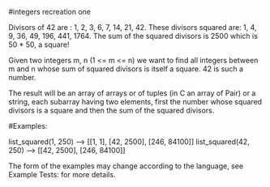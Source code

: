#integers recreation one

Divisors of 42 are : 1, 2, 3, 6, 7, 14, 21, 42. These divisors 
squared are: 1, 4, 9, 36, 49, 196, 441, 1764.
 The sum of the squared divisors is 2500 which is 50 * 50, a square!

Given two integers m, n (1 <= m <= n) we want to find all integers
between m and n whose sum of squared divisors is itself a square. 42 is such a number.

The result will be an array of arrays or of tuples (in C an array of Pair) or a string, each subarray having two elements, first the number whose squared divisors is a square and then the sum of the squared divisors.

#Examples:

list_squared(1, 250) --> [[1, 1], [42, 2500], [246, 84100]]
list_squared(42, 250) --> [[42, 2500], [246, 84100]]

The form of the examples may change according to the language, see Example Tests: for more details.
